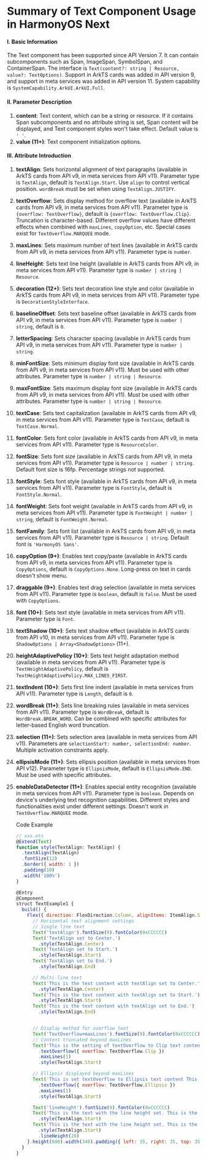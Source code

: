 # Summary of Text Component Usage in HarmonyOS Next

#### I. Basic Information

The Text component has been supported since API Version 7. It can contain subcomponents such as Span, ImageSpan, SymbolSpan, and ContainerSpan. The interface is `Text(content?: string | Resource, value?: TextOptions)`. Support in ArkTS cards was added in API version 9, and support in meta services was added in API version 11. System capability is `SystemCapability.ArkUI.ArkUI.Full`.

#### II. Parameter Description

1. **content**: Text content, which can be a string or resource. If it contains Span subcomponents and no attribute string is set, Span content will be displayed, and Text component styles won't take effect. Default value is `' '`.
2. **value (11+)**: Text component initialization options.

#### III. Attribute Introduction

1. **textAlign**: Sets horizontal alignment of text paragraphs (available in ArkTS cards from API v9, in meta services from API v11). Parameter type is `TextAlign`, default is `TextAlign.Start`. Use `align` to control vertical position. `wordBreak` must be set when using `TextAlign.JUSTIFY`.

2. **textOverflow**: Sets display method for overflow text (available in ArkTS cards from API v9, in meta services from API v11). Parameter type is `{overflow: TextOverflow}`, default is `{overflow: TextOverflow.Clip}`. Truncation is character-based. Different overflow values have different effects when combined with `maxLines`, `copyOption`, etc. Special cases exist for `TextOverflow.MARQUEE` mode.

3. **maxLines**: Sets maximum number of text lines (available in ArkTS cards from API v9, in meta services from API v11). Parameter type is `number`.

4. **lineHeight**: Sets text line height (available in ArkTS cards from API v9, in meta services from API v11). Parameter type is `number | string | Resource`.

5. **decoration (12+)**: Sets text decoration line style and color (available in ArkTS cards from API v9, in meta services from API v11). Parameter type is `DecorationStyleInterface`.

6. **baselineOffset**: Sets text baseline offset (available in ArkTS cards from API v9, in meta services from API v11). Parameter type is `number | string`, default is `0`.

7. **letterSpacing**: Sets character spacing (available in ArkTS cards from API v9, in meta services from API v11). Parameter type is `number | string`.

8. **minFontSize**: Sets minimum display font size (available in ArkTS cards from API v9, in meta services from API v11). Must be used with other attributes. Parameter type is `number | string | Resource`.

9. **maxFontSize**: Sets maximum display font size (available in ArkTS cards from API v9, in meta services from API v11). Must be used with other attributes. Parameter type is `number | string | Resource`.

10. **textCase**: Sets text capitalization (available in ArkTS cards from API v9, in meta services from API v11). Parameter type is `TextCase`, default is `TextCase.Normal`.

11. **fontColor**: Sets font color (available in ArkTS cards from API v9, in meta services from API v11). Parameter type is `ResourceColor`.

12. **fontSize**: Sets font size (available in ArkTS cards from API v9, in meta services from API v11). Parameter type is `Resource | number | string`. Default font size is 16fp. Percentage strings not supported.

13. **fontStyle**: Sets font style (available in ArkTS cards from API v9, in meta services from API v11). Parameter type is `FontStyle`, default is `FontStyle.Normal`.

14. **fontWeight**: Sets font weight (available in ArkTS cards from API v9, in meta services from API v11). Parameter type is `FontWeight | number | string`, default is `FontWeight.Normal`.

15. **fontFamily**: Sets font list (available in ArkTS cards from API v9, in meta services from API v11). Parameter type is `Resource | string`. Default font is `'HarmonyOS Sans'`.

16. **copyOption (9+)**: Enables text copy/paste (available in ArkTS cards from API v9, in meta services from API v11). Parameter type is `CopyOptions`, default is `CopyOptions.None`. Long-press on text in cards doesn't show menu.

17. **draggable (9+)**: Enables text drag selection (available in meta services from API v11). Parameter type is `boolean`, default is `false`. Must be used with `CopyOptions`.

18. **font (10+)**: Sets text style (available in meta services from API v11). Parameter type is `Font`.

19. **textShadow (10+)**: Sets text shadow effect (available in ArkTS cards from API v10, in meta services from API v11). Parameter type is `ShadowOptions | Array<ShadowOptions>` (11+).

20. **heightAdaptivePolicy (10+)**: Sets text height adaptation method (available in meta services from API v11). Parameter type is `TextHeightAdaptivePolicy`, default is `TextHeightAdaptivePolicy.MAX_LINES_FIRST`.

21. **textIndent (10+)**: Sets first line indent (available in meta services from API v11). Parameter type is `Length`, default is `0`.

22. **wordBreak (11+)**: Sets line breaking rules (available in meta services from API v11). Parameter type is `WordBreak`, default is `WordBreak.BREAK_WORD`. Can be combined with specific attributes for letter-based English word truncation.

23. **selection (11+)**: Sets selection area (available in meta services from API v11). Parameters are `selectionStart: number, selectionEnd: number`. Multiple activation constraints apply.

24. **ellipsisMode (11+)**: Sets ellipsis position (available in meta services from API v12). Parameter type is `EllipsisMode`, default is `EllipsisMode.END`. Must be used with specific attributes.

25. **enableDataDetector (11+)**: Enables special entity recognition (available in meta services from API v11). Parameter type is `boolean`. Depends on device's underlying text recognition capabilities. Different styles and functionalities exist under different settings. Doesn't work in `TextOverflow.MARQUEE` mode.

    Code Example

    ```js
    // xxx.ets
    @Extend(Text)
    function style(TextAlign: TextAlign) {
      .textAlign(TextAlign)
      .fontSize(12)
      .border({ width: 1 })
      .padding(10)
      .width('100%')
    }
    
    @Entry
    @Component
    struct TextExample1 {
      build() {
        Flex({ direction: FlexDirection.Column, alignItems: ItemAlign.Start, justifyContent: FlexAlign.SpaceBetween }) {
          // Horizontal text alignment settings
          // Single line text
          Text('textAlign').fontSize(9).fontColor(0xCCCCCC)
          Text('TextAlign set to Center.')
            .style(TextAlign.Center)
          Text('TextAlign set to Start.')
            .style(TextAlign.Start)
          Text('TextAlign set to End.')
            .style(TextAlign.End)
    
          // Multi-line text
          Text('This is the text content with textAlign set to Center.')
            .style(TextAlign.Center)
          Text('This is the text content with textAlign set to Start.')
            .style(TextAlign.Start)
          Text('This is the text content with textAlign set to End.')
            .style(TextAlign.End)
    
    
          // Display method for overflow text
          Text('TextOverflow+maxLines').fontSize(9).fontColor(0xCCCCCC)
          // Content truncated beyond maxLines
          Text('This is the setting of textOverflow to Clip text content This is the setting of textOverflow to None text content. This is the setting of textOverflow to Clip text content This is the setting of textOverflow to None text content.')
            .textOverflow({ overflow: TextOverflow.Clip })
            .maxLines(1)
            .style(TextAlign.Start)
    
          // Ellipsis displayed beyond maxLines
          Text('This is set textOverflow to Ellipsis text content This is set textOverflow to Ellipsis text content.')
            .textOverflow({ overflow: TextOverflow.Ellipsis })
            .maxLines(1)
            .style(TextAlign.Start)
    
          Text('lineHeight').fontSize(9).fontColor(0xCCCCCC)
          Text('This is the text with the line height set. This is the text with the line height set.')
            .style(TextAlign.Start)
          Text('This is the text with the line height set. This is the text with the line height set.')
            .style(TextAlign.Start)
            .lineHeight(20)
        }.height(600).width(340).padding({ left: 35, right: 35, top: 35 })
      }
    }
    ```